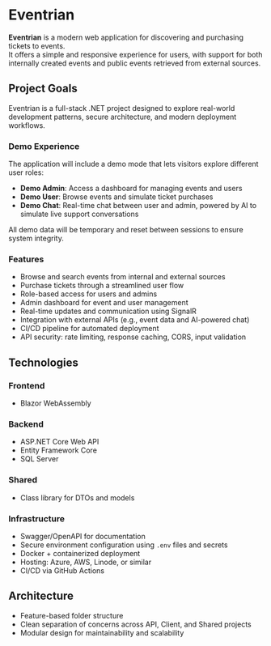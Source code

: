 # Eventrian

**Eventrian** is a modern web application for discovering and purchasing tickets to events.  
It offers a simple and responsive experience for users, with support for both internally created events and public events retrieved from external sources.

## Project Goals

Eventrian is a full-stack .NET project designed to explore real-world development patterns, secure architecture, and modern deployment workflows.

### Demo Experience

The application will include a demo mode that lets visitors explore different user roles:

- **Demo Admin**: Access a dashboard for managing events and users  
- **Demo User**: Browse events and simulate ticket purchases
- **Demo Chat**: Real-time chat between user and admin, powered by AI to simulate live support conversations  

All demo data will be temporary and reset between sessions to ensure system integrity.


### Features

- Browse and search events from internal and external sources  
- Purchase tickets through a streamlined user flow  
- Role-based access for users and admins  
- Admin dashboard for event and user management  
- Real-time updates and communication using SignalR   
- Integration with external APIs (e.g., event data and AI-powered chat)
- CI/CD pipeline for automated deployment  
- API security: rate limiting, response caching, CORS, input validation  


## Technologies

### Frontend
- Blazor WebAssembly

### Backend
- ASP.NET Core Web API  
- Entity Framework Core  
- SQL Server

### Shared
- Class library for DTOs and models

### Infrastructure
- Swagger/OpenAPI for documentation  
- Secure environment configuration using `.env` files and secrets 
- Docker + containerized deployment  
- Hosting: Azure, AWS, Linode, or similar  
- CI/CD via GitHub Actions

## Architecture
- Feature-based folder structure  
- Clean separation of concerns across API, Client, and Shared projects  
- Modular design for maintainability and scalability